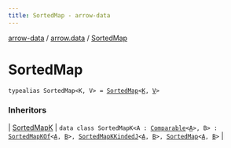 ```yaml
---
title: SortedMap - arrow-data
---
```


[arrow-data](../index.html) / [arrow.data](index.html) / [SortedMap](./-sorted-map.html)

# SortedMap

`typealias SortedMap<K, V> = `[`SortedMap`](http://docs.oracle.com/javase/6/docs/api/java/util/SortedMap.html)`<`[`K`](-sorted-map.html#K)`, `[`V`](-sorted-map.html#V)`>`

### Inheritors

| [SortedMapK](-sorted-map-k/index.html) | `data class SortedMapK<A : `[`Comparable`](https://kotlinlang.org/api/latest/jvm/stdlib/kotlin/-comparable/index.html)`<`[`A`](-sorted-map-k/index.html#A)`>, B> : `[`SortedMapKOf`](-sorted-map-k-of.html)`<`[`A`](-sorted-map-k/index.html#A)`, `[`B`](-sorted-map-k/index.html#B)`>, `[`SortedMapKKindedJ`](-sorted-map-k-kinded-j.html)`<`[`A`](-sorted-map-k/index.html#A)`, `[`B`](-sorted-map-k/index.html#B)`>, `[`SortedMap`](./-sorted-map.html)`<`[`A`](-sorted-map-k/index.html#A)`, `[`B`](-sorted-map-k/index.html#B)`>` |

